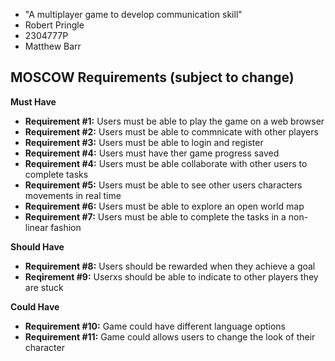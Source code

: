 
* "A multiplayer game to develop communication skill"
* Robert Pringle
* 2304777P
* Matthew Barr

## MOSCOW Requirements (subject to change)

**Must Have**
- **Requirement #1:** Users must be able to play the game on a web browser
- **Requirement #2:** Users must be able to commnicate with other players
- **Requirement #3:** Users must be able to login and register 
- **Requirement #4:** Users must have ther game progress saved
- **Requirement #4:** Users must be able collaborate with other users to complete tasks
- **Requirement #5:** Users must be able to see other users characters movements in real time
- **Requirement #6:** Users must be able to explore an open world map
- **Requirement #7:** Users must be able to complete the tasks in a non-linear fashion

**Should Have**
- **Requirement #8:** Users should be rewarded when they achieve a goal
- **Reqirement #9:** Userxs should be able to indicate to other players they are stuck

**Could Have**
- **Requirement #10:** Game could have different language options
- **Requirement #11:** Game could allows users to change the look of their character


